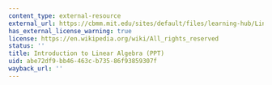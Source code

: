 ```yaml
---
content_type: external-resource
external_url: https://cbmm.mit.edu/sites/default/files/learning-hub/LinearAlgebra_2016updatedFromwiki.ppt
has_external_license_warning: true
license: https://en.wikipedia.org/wiki/All_rights_reserved
status: ''
title: Introduction to Linear Algebra (PPT)
uid: abe72df9-bb46-463c-b735-86f93859307f
wayback_url: ''
---
```

